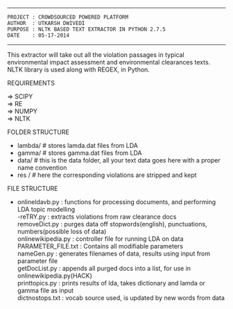 ****************************************************************************
	PROJECT : CROWDSOURCED POWERED PLATFORM  
	AUTHOR  : UTKARSH DWIVEDI  
	PURPOSE : NLTK BASED TEXT EXTRACTOR IN PYTHON 2.7.5  
	DATE    : 05-17-2014  
****************************************************************************

This extractor will take out all the violation passages in typical environmental impact assessment 
and environmental clearances texts.  
NLTK library is used along with REGEX, in Python.  

REQUIREMENTS 

=> SCIPY  
=> RE  
=> NUMPY  
=> NLTK  

FOLDER STRUCTURE
 - lambda/		# stores lamda.dat files from LDA  
 - gamma/		# stores gamma.dat files from LDA  
 - data/		# this is the data folder, all your text data goes here with a proper name convention  
 - res /		# here the corresponding violations are stripped and kept  

FILE STRUCTURE  

 - onlineldavb.py 		:	functions for processing documents, and performing LDA topic modelling  
 -reTRY.py 	   		:	extracts violations from raw clearance docs  
removeDict.py 		:	purges data off stopwords(english), punctuations, numbers(possible loss of data)   
onlinewikipedia.py  :	controller file for running LDA on data  
PARAMETER_FILE.txt 	:	Contains all modifiable parameters  
nameGen.py 			:	generates filenames of data, results using input from parameter file  
getDocList.py 		:	appends all purged docs into a list, for use in onlinewikipedia.py(HACK)  
printtopics.py 		:	prints results of lda, takes dictionary and lamda or gamma file as input  
dictnostops.txt 	: 	vocab source used, is updated by new words from data  